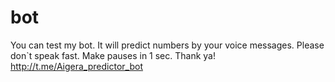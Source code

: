 # bot
You can test my bot. It will predict numbers by your voice messages. Please don`t speak fast. Make pauses in 1 sec. Thank ya!
http://t.me/Aigera_predictor_bot
